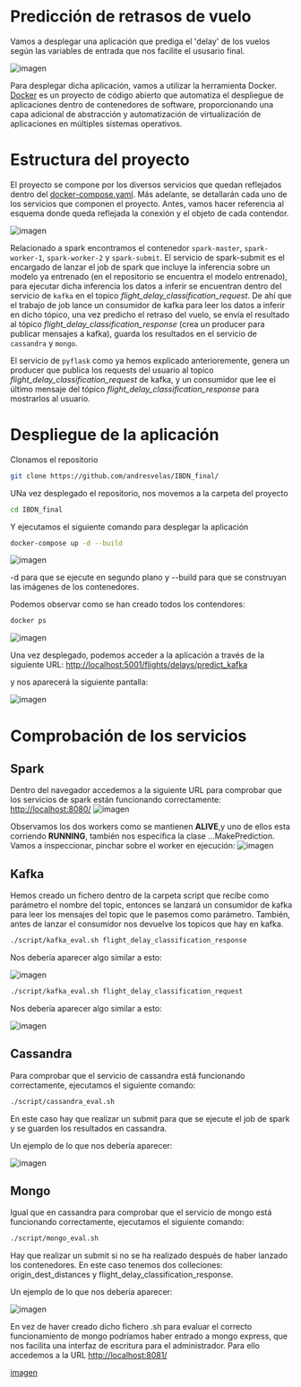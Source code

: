 # Predicción de retrasos de vuelo

Vamos a desplegar una aplicación que prediga el 'delay' de los vuelos según las variables de entrada que nos facilite el ususario final.


![imagen](images/app.png)


Para desplegar dicha aplicación, vamos a utilizar la herramienta Docker. [Docker](https://www.docker.com/) es un proyecto de código abierto que automatiza el despliegue de aplicaciones dentro de contenedores de software, proporcionando una capa adicional de abstracción y automatización de virtualización de aplicaciones en múltiples sistemas operativos.

# Estructura del proyecto

El proyecto se compone por los diversos servicios que quedan reflejados dentro del [docker-compose.yaml](docker-compose.yaml). Más adelante, se detallarán cada uno de los servicios que componen el proyecto. Antes, vamos hacer referencia al esquema donde queda reflejada la conexión y el objeto de cada contendor.


![imagen](images/esquema.png)



Relacionado a spark encontramos el contenedor `spark-master`, `spark-worker-1`, `spark-worker-2` y `spark-submit`. El servicio de spark-submit es el encargado de lanzar el job de spark que incluye la inferencia sobre un modelo ya entrenado (en el repositorio se encuentra el modelo entrenado), para ejecutar dicha inferencia los datos a inferir se encuentran dentro del servicio de `kafka` en el topico *flight_delay_classification_request*. De ahí que el trabajo de job lance un consumidor de kafka para leer los datos a inferir en dicho tópico, una vez predicho el retraso del vuelo, se envía el resultado al tópico *flight_delay_classification_response* (crea un producer para publicar mensajes a kafka), guarda los resultados en el servicio de `cassandra` y `mongo`.

El servicio de `pyflask` como ya hemos explicado anterioremente, genera  un producer que publica los requests del usuario al topico *flight_delay_classification_request* de kafka, y un consumidor que lee el último mensaje del tópico *flight_delay_classification_response* para mostrarlos al usuario.


# Despliegue de la aplicación

Clonamos el repositorio

```bash
git clone https://github.com/andresvelas/IBDN_final/
```
UNa vez desplegado el repositorio, nos movemos a la carpeta del proyecto

```bash
cd IBDN_final
```

Y ejecutamos el siguiente comando para desplegar la aplicación

```bash
docker-compose up -d --build
```
![imagen](images/contenedores.png)

-d para que se ejecute en segundo plano y --build para que se construyan las imágenes de los contenedores.

Podemos observar como se han creado todos los contendores:
```bash
docker ps
```
![imagen](images/docker_ps.png)

Una vez desplegado, podemos acceder a la aplicación a través de la siguiente URL:
[http://localhost:5001/flights/delays/predict_kafka](http://localhost:5001/flights/delays/predict_kafka)

y nos aparecerá la siguiente pantalla:

![imagen](images/app.png)


# Comprobación de los servicios

## Spark
Dentro del navegador accedemos a la siguiente URL para comprobar que los servicios de spark están funcionando correctamente:
[http://localhost:8080/](http://localhost:8080/)
![imagen](images/master.png)

Observamos los dos workers como se mantienen **ALIVE**,y uno de ellos esta corriendo **RUNNING**, también nos especifica la clase ...MakePrediction.
Vamos a inspeccionar, pinchar sobre el worker en ejecución:
![imagen](images/worker.png)


## Kafka

Hemos creado un fichero dentro de la carpeta script que recibe como parámetro el nombre del topic, entonces se lanzará un consumidor de kafka para leer los mensajes del topic que le pasemos como parámetro.
También, antes de lanzar el consumidor nos devuelve los topicos que hay en kafka.

```bash
./script/kafka_eval.sh flight_delay_classification_response
```
Nos debería aparecer algo similar a esto:

![imagen](images/kafka_response.png)

```bash
./script/kafka_eval.sh flight_delay_classification_request
```
Nos debería aparecer algo similar a esto:

![imagen](images/kafka_request.png)

## Cassandra

Para comprobar que el servicio de cassandra está funcionando correctamente, ejecutamos el siguiente comando:

```bash
./script/cassandra_eval.sh
```
En este caso hay que realizar un submit para que se ejecute el job de spark y se guarden los resultados en cassandra.

Un ejemplo de lo que nos debería aparecer:

![imagen](images/cassandra.png)

## Mongo

Igual que en cassandra para comprobar que el servicio de mongo está funcionando correctamente, ejecutamos el siguiente comando:

```bash
./script/mongo_eval.sh
```
Hay que realizar un submit si no se ha realizado después de haber lanzado los contenedores.
En este caso tenemos dos colleciones: origin_dest_distances y flight_delay_classification_response.

Un ejemplo de lo que nos debería aparecer:

![imagen](images/mongo.png)

En vez de haver creado dicho fichero .sh para evaluar el correcto funcionamiento de mongo podríamos haber entrado a mongo express, que nos facilita una interfaz de escritura para el administrador.
Para ello accedemos a la URL [http://localhost:8081/](http://localhost:8081/)

[imagen](images/mongo_express.png)

